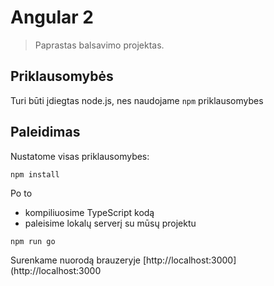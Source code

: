# Angular 2

> Paprastas balsavimo projektas.

## Priklausomybės

Turi būti įdiegtas node.js, nes naudojame `npm` priklausomybes

## Paleidimas

Nustatome visas priklausomybes:

```
npm install
```

Po to 

- kompiliuosime TypeScript kodą
- paleisime lokalų serverį su mūsų projektu

```
npm run go
```
Surenkame nuorodą brauzeryje [http://localhost:3000](http://localhost:3000



